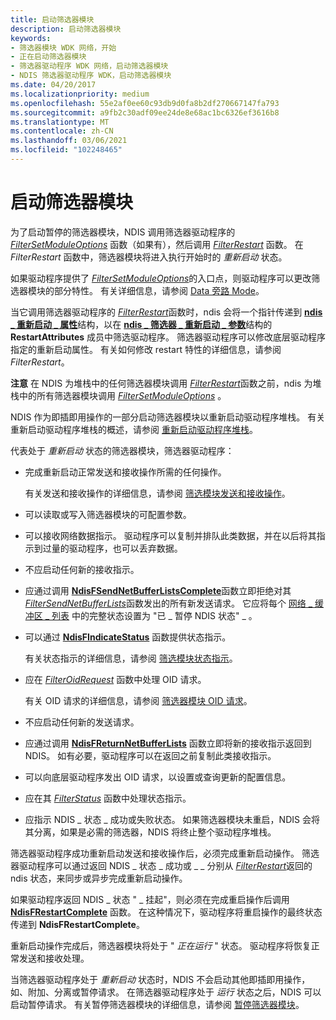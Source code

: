 ```yaml
---
title: 启动筛选器模块
description: 启动筛选器模块
keywords:
- 筛选器模块 WDK 网络，开始
- 正在启动筛选器模块
- 筛选器驱动程序 WDK 网络，启动筛选器模块
- NDIS 筛选器驱动程序 WDK，启动筛选器模块
ms.date: 04/20/2017
ms.localizationpriority: medium
ms.openlocfilehash: 55e2af0ee60c93db9d0fa8b2df270667147fa793
ms.sourcegitcommit: a9fb2c30adf09ee24de8e68ac1bc6326ef3616b8
ms.translationtype: MT
ms.contentlocale: zh-CN
ms.lasthandoff: 03/06/2021
ms.locfileid: "102248465"
---
```

# <a name="starting-a-filter-module"></a>启动筛选器模块

为了启动暂停的筛选器模块，NDIS 调用筛选器驱动程序的 [*FilterSetModuleOptions*](/windows-hardware/drivers/ddi/ndis/nc-ndis-filter_set_module_options) 函数（如果有），然后调用 [*FilterRestart*](/windows-hardware/drivers/ddi/ndis/nc-ndis-filter_restart) 函数。 在 *FilterRestart* 函数中，筛选器模块将进入执行开始时的 *重新启动* 状态。

如果驱动程序提供了 [*FilterSetModuleOptions*](/windows-hardware/drivers/ddi/ndis/nc-ndis-filter_set_module_options)的入口点，则驱动程序可以更改筛选器模块的部分特性。 有关详细信息，请参阅 [Data 旁路 Mode](data-bypass-mode.md)。

当它调用筛选器驱动程序的 [*FilterRestart*](/windows-hardware/drivers/ddi/ndis/nc-ndis-filter_restart)函数时，ndis 会将一个指针传递到 [**ndis \_ 重新启动 \_ 属性**](/windows-hardware/drivers/ddi/ndis/ns-ndis-_ndis_restart_attributes)结构，以在 [**ndis \_ 筛选器 \_ 重新启动 \_ 参数**](/windows-hardware/drivers/ddi/ndis/ns-ndis-_ndis_filter_restart_parameters)结构的 **RestartAttributes** 成员中筛选驱动程序。 筛选器驱动程序可以修改底层驱动程序指定的重新启动属性。 有关如何修改 restart 特性的详细信息，请参阅 *FilterRestart*。

**注意** 在 NDIS 为堆栈中的任何筛选器模块调用 [*FilterRestart*](/windows-hardware/drivers/ddi/ndis/nc-ndis-filter_restart)函数之前，ndis 为堆栈中的所有筛选器模块调用 [*FilterSetModuleOptions*](/windows-hardware/drivers/ddi/ndis/nc-ndis-filter_set_module_options) 。

NDIS 作为即插即用操作的一部分启动筛选器模块以重新启动驱动程序堆栈。 有关重新启动驱动程序堆栈的概述，请参阅 [重新启动驱动程序堆栈](restarting-a-driver-stack.md)。

代表处于 *重新启动* 状态的筛选器模块，筛选器驱动程序：

- 完成重新启动正常发送和接收操作所需的任何操作。

    有关发送和接收操作的详细信息，请参阅 [筛选模块发送和接收操作](filter-module-send-and-receive-operations.md)。

- 可以读取或写入筛选器模块的可配置参数。

- 可以接收网络数据指示。 驱动程序可以复制并排队此类数据，并在以后将其指示到过量的驱动程序，也可以丢弃数据。

- 不应启动任何新的接收指示。

- 应通过调用 [**NdisFSendNetBufferListsComplete**](/windows-hardware/drivers/ddi/ndis/nf-ndis-ndisfsendnetbufferlistscomplete)函数立即拒绝对其 [*FilterSendNetBufferLists*](/windows-hardware/drivers/ddi/ndis/nc-ndis-filter_send_net_buffer_lists)函数发出的所有新发送请求。 它应将每个 [网络 \_ 缓冲区 \_ 列表](/windows-hardware/drivers/ddi/nbl/ns-nbl-net_buffer_list) 中的完整状态设置为 "已 \_ 暂停 NDIS 状态" \_ 。

- 可以通过 [**NdisFIndicateStatus**](/windows-hardware/drivers/ddi/ndis/nf-ndis-ndisfindicatestatus) 函数提供状态指示。

    有关状态指示的详细信息，请参阅 [筛选模块状态指示](filter-module-status-indications.md)。

- 应在 [*FilterOidRequest*](/windows-hardware/drivers/ddi/ndis/nc-ndis-filter_oid_request) 函数中处理 OID 请求。

    有关 OID 请求的详细信息，请参阅 [筛选器模块 OID 请求](filter-module-oid-requests.md)。

- 不应启动任何新的发送请求。

- 应通过调用 [**NdisFReturnNetBufferLists**](/windows-hardware/drivers/ddi/ndis/nf-ndis-ndisfreturnnetbufferlists) 函数立即将新的接收指示返回到 NDIS。 如有必要，驱动程序可以在返回之前复制此类接收指示。

- 可以向底层驱动程序发出 OID 请求，以设置或查询更新的配置信息。

- 应在其 [*FilterStatus*](/windows-hardware/drivers/ddi/ndis/nc-ndis-filter_status) 函数中处理状态指示。

- 应指示 NDIS \_ 状态 \_ 成功或失败状态。 如果筛选器模块未重启，NDIS 会将其分离，如果是必需的筛选器，NDIS 将终止整个驱动程序堆栈。

筛选器驱动程序成功重新启动发送和接收操作后，必须完成重新启动操作。 筛选器驱动程序可以通过返回 NDIS \_ 状态 \_ 成功或 \_ \_ 分别从 [*FilterRestart*](/windows-hardware/drivers/ddi/ndis/nc-ndis-filter_restart)返回的 ndis 状态，来同步或异步完成重新启动操作。

如果驱动程序返回 NDIS \_ 状态 " \_ 挂起"，则必须在完成重启操作后调用 [**NdisFRestartComplete**](/windows-hardware/drivers/ddi/ndis/nf-ndis-ndisfrestartcomplete) 函数。 在这种情况下，驱动程序将重启操作的最终状态传递到 **NdisFRestartComplete**。

重新启动操作完成后，筛选器模块将处于 " *正在运行* " 状态。 驱动程序将恢复正常发送和接收处理。

当筛选器驱动程序处于 *重新启动* 状态时，NDIS 不会启动其他即插即用操作，如、附加、分离或暂停请求。 在筛选器驱动程序处于 *运行* 状态之后，NDIS 可以启动暂停请求。 有关暂停筛选器模块的详细信息，请参阅 [暂停筛选器模块](pausing-a-filter-module.md)。
